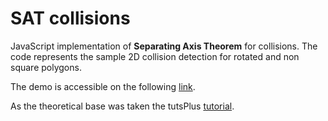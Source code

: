 # SAT collisions

JavaScript implementation of **Separating Axis Theorem** for collisions.
The code represents the sample 2D collision detection for rotated and non square polygons.

The demo is accessible on the following [link][demo].

As the theoretical base was taken the tutsPlus [tutorial].


[demo]: <https://urgn.github.io/SAT-collisions/>
[tutorial]: <http://gamedevelopment.tutsplus.com/tutorials/collision-detection-using-the-separating-axis-theorem--gamedev-169>
